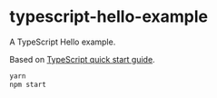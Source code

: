 # typescript-hello-example

A TypeScript Hello example.

Based on [TypeScript quick start guide][1].

```bash
yarn
npm start
```

[1]: https://www.typescriptlang.org/docs/handbook/react-&-webpack.html
